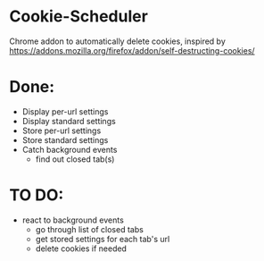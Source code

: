 # Cookie-Scheduler
Chrome addon to automatically delete cookies, inspired by https://addons.mozilla.org/firefox/addon/self-destructing-cookies/


# Done:
- Display per-url settings
- Display standard settings
- Store per-url settings
- Store standard settings
- Catch background events
  - find out closed tab(s)

# TO DO:
- react to background events
  - go through list of closed tabs
  - get stored settings for each tab's url
  - delete cookies if needed
